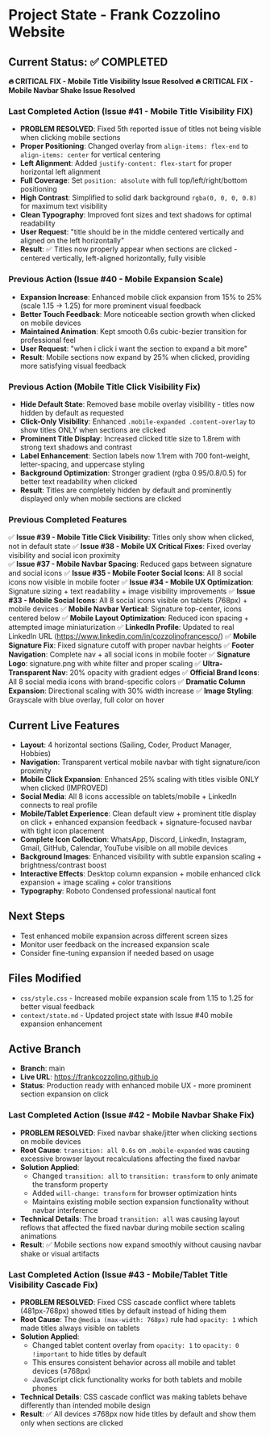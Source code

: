 # Project State - Frank Cozzolino Website

## Current Status: ✅ COMPLETED  
**🔥 CRITICAL FIX - Mobile Title Visibility Issue Resolved**
**🔥 CRITICAL FIX - Mobile Navbar Shake Issue Resolved**

### Last Completed Action (Issue #41 - Mobile Title Visibility FIX)
- **PROBLEM RESOLVED**: Fixed 5th reported issue of titles not being visible when clicking mobile sections
- **Proper Positioning**: Changed overlay from `align-items: flex-end` to `align-items: center` for vertical centering
- **Left Alignment**: Added `justify-content: flex-start` for proper horizontal left alignment
- **Full Coverage**: Set `position: absolute` with full top/left/right/bottom positioning
- **High Contrast**: Simplified to solid dark background `rgba(0, 0, 0, 0.8)` for maximum text visibility
- **Clean Typography**: Improved font sizes and text shadows for optimal readability
- **User Request**: "title should be in the middle centered vertically and aligned on the left horizontally"
- **Result**: ✅ Titles now properly appear when sections are clicked - centered vertically, left-aligned horizontally, fully visible

### Previous Action (Issue #40 - Mobile Expansion Scale)
- **Expansion Increase**: Enhanced mobile click expansion from 15% to 25% (scale 1.15 → 1.25) for more prominent visual feedback
- **Better Touch Feedback**: More noticeable section growth when clicked on mobile devices
- **Maintained Animation**: Kept smooth 0.6s cubic-bezier transition for professional feel
- **User Request**: "when i click i want the section to expand a bit more"
- **Result**: Mobile sections now expand by 25% when clicked, providing more satisfying visual feedback

### Previous Action (Mobile Title Click Visibility Fix)
- **Hide Default State**: Removed base mobile overlay visibility - titles now hidden by default as requested
- **Click-Only Visibility**: Enhanced `.mobile-expanded .content-overlay` to show titles ONLY when sections are clicked
- **Prominent Title Display**: Increased clicked title size to 1.8rem with strong text shadows and contrast
- **Label Enhancement**: Section labels now 1.1rem with 700 font-weight, letter-spacing, and uppercase styling
- **Background Optimization**: Stronger gradient (rgba 0.95/0.8/0.5) for better text readability when clicked
- **Result**: Titles are completely hidden by default and prominently displayed only when mobile sections are clicked

### Previous Completed Features
✅ **Issue #39 - Mobile Title Click Visibility**: Titles only show when clicked, not in default state
✅ **Issue #38 - Mobile UX Critical Fixes**: Fixed overlay visibility and social icon proximity  
✅ **Issue #37 - Mobile Navbar Spacing**: Reduced gaps between signature and social icons
✅ **Issue #35 - Mobile Footer Social Icons**: All 8 social icons now visible in mobile footer
✅ **Issue #34 - Mobile UX Optimization**: Signature sizing + text readability + image visibility improvements
✅ **Issue #33 - Mobile Social Icons**: All 8 social icons visible on tablets (768px) + mobile devices
✅ **Mobile Navbar Vertical**: Signature top-center, icons centered below
✅ **Mobile Layout Optimization**: Reduced icon spacing + attempted image miniaturization
✅ **LinkedIn Profile**: Updated to real LinkedIn URL (https://www.linkedin.com/in/cozzolinofrancesco/)
✅ **Mobile Signature Fix**: Fixed signature cutoff with proper navbar heights
✅ **Footer Navigation**: Complete nav + all social icons in mobile footer
✅ **Signature Logo**: signature.png with white filter and proper scaling
✅ **Ultra-Transparent Nav**: 20% opacity with gradient edges
✅ **Official Brand Icons**: All 8 social media icons with brand-specific colors
✅ **Dramatic Column Expansion**: Directional scaling with 30% width increase
✅ **Image Styling**: Grayscale with blue overlay, full color on hover

## Current Live Features
- **Layout**: 4 horizontal sections (Sailing, Coder, Product Manager, Hobbies)
- **Navigation**: Transparent vertical mobile navbar with tight signature/icon proximity
- **Mobile Click Expansion**: Enhanced 25% scaling with titles visible ONLY when clicked (IMPROVED)
- **Social Media**: All 8 icons accessible on tablets/mobile + LinkedIn connects to real profile
- **Mobile/Tablet Experience**: Clean default view + prominent title display on click + enhanced expansion feedback + signature-focused navbar with tight icon placement
- **Complete Icon Collection**: WhatsApp, Discord, LinkedIn, Instagram, Gmail, GitHub, Calendar, YouTube visible on all mobile devices
- **Background Images**: Enhanced visibility with subtle expansion scaling + brightness/contrast boost
- **Interactive Effects**: Desktop column expansion + mobile enhanced click expansion + image scaling + color transitions
- **Typography**: Roboto Condensed professional nautical font

## Next Steps
- Test enhanced mobile expansion across different screen sizes
- Monitor user feedback on the increased expansion scale
- Consider fine-tuning expansion if needed based on usage

## Files Modified
- `css/style.css` - Increased mobile expansion scale from 1.15 to 1.25 for better visual feedback
- `context/state.md` - Updated project state with Issue #40 mobile expansion enhancement

## Active Branch
- **Branch**: main
- **Live URL**: https://frankcozzolino.github.io  
- **Status**: Production ready with enhanced mobile UX - more prominent section expansion on click

### Last Completed Action (Issue #42 - Mobile Navbar Shake Fix)
- **PROBLEM RESOLVED**: Fixed navbar shake/jitter when clicking sections on mobile devices
- **Root Cause**: `transition: all 0.6s` on `.mobile-expanded` was causing excessive browser layout recalculations affecting the fixed navbar
- **Solution Applied**: 
  - Changed `transition: all` to `transition: transform` to only animate the transform property
  - Added `will-change: transform` for browser optimization hints
  - Maintains existing mobile section expansion functionality without navbar interference
- **Technical Details**: The broad `transition: all` was causing layout reflows that affected the fixed navbar during mobile section scaling animations
- **Result**: ✅ Mobile sections now expand smoothly without causing navbar shake or visual artifacts

### Last Completed Action (Issue #43 - Mobile/Tablet Title Visibility Cascade Fix)
- **PROBLEM RESOLVED**: Fixed CSS cascade conflict where tablets (481px-768px) showed titles by default instead of hiding them
- **Root Cause**: The `@media (max-width: 768px)` rule had `opacity: 1` which made titles always visible on tablets
- **Solution Applied**: 
  - Changed tablet content overlay from `opacity: 1` to `opacity: 0 !important` to hide titles by default
  - This ensures consistent behavior across all mobile and tablet devices (≤768px)
  - JavaScript click functionality works for both tablets and mobile phones
- **Technical Details**: CSS cascade conflict was making tablets behave differently than intended mobile design
- **Result**: ✅ All devices ≤768px now hide titles by default and show them only when sections are clicked